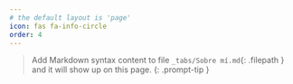 ```yaml
---
# the default layout is 'page'
icon: fas fa-info-circle
order: 4
---
```


> Add Markdown syntax content to file `_tabs/Sobre mí.md`{: .filepath } and it will show up on this page.
{: .prompt-tip }
